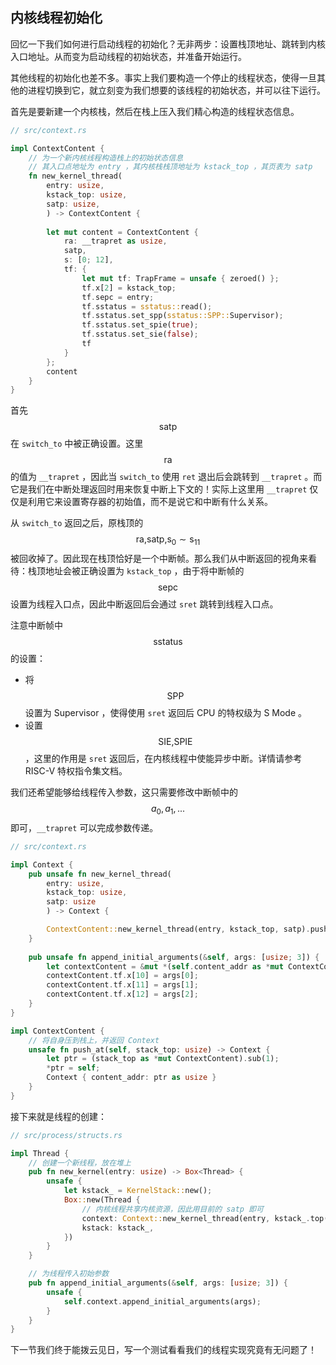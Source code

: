 ## 内核线程初始化

回忆一下我们如何进行启动线程的初始化？无非两步：设置栈顶地址、跳转到内核入口地址。从而变为启动线程的初始状态，并准备开始运行。

其他线程的初始化也差不多。事实上我们要构造一个停止的线程状态，使得一旦其他的进程切换到它，就立刻变为我们想要的该线程的初始状态，并可以往下运行。

首先是要新建一个内核栈，然后在栈上压入我们精心构造的线程状态信息。

```rust
// src/context.rs

impl ContextContent {
    // 为一个新内核线程构造栈上的初始状态信息
    // 其入口点地址为 entry ，其内核栈栈顶地址为 kstack_top ，其页表为 satp
    fn new_kernel_thread(
        entry: usize,
        kstack_top: usize,
        satp: usize,
        ) -> ContextContent {
        
        let mut content = ContextContent {
            ra: __trapret as usize,
            satp,
            s: [0; 12],
            tf: {
                let mut tf: TrapFrame = unsafe { zeroed() };
                tf.x[2] = kstack_top;
                tf.sepc = entry;
                tf.sstatus = sstatus::read();
                tf.sstatus.set_spp(sstatus::SPP::Supervisor);
                tf.sstatus.set_spie(true);
                tf.sstatus.set_sie(false);
                tf
            }
        };
        content
    }
}
```

首先 $$\text{satp}$$ 在 ``switch_to`` 中被正确设置。这里 $$\text{ra}$$ 的值为 ``__trapret`` ，因此当 ``switch_to`` 使用 ``ret`` 退出后会跳转到 ``__trapret`` 。而它是我们在中断处理返回时用来恢复中断上下文的！实际上这里用 ``__trapret`` 仅仅是利用它来设置寄存器的初始值，而不是说它和中断有什么关系。

从 ``switch_to`` 返回之后，原栈顶的 $$\text{ra,satp,s}_0\sim\text{s}_{11}$$ 被回收掉了。因此现在栈顶恰好是一个中断帧。那么我们从中断返回的视角来看待：栈顶地址会被正确设置为 ``kstack_top`` ，由于将中断帧的 $$\text{sepc}$$ 设置为线程入口点，因此中断返回后会通过 ``sret`` 跳转到线程入口点。

注意中断帧中 $$\text{sstatus}$$ 的设置：

* 将 $$\text{SPP}$$ 设置为 Supervisor ，使得使用 ``sret`` 返回后 CPU 的特权级为 S Mode 。
* 设置 $$\text{SIE,SPIE}$$，这里的作用是 ``sret`` 返回后，在内核线程中使能异步中断。详情请参考 RISC-V 特权指令集文档。

我们还希望能够给线程传入参数，这只需要修改中断帧中的 $$a_0,a_1,...$$ 即可，``__trapret`` 可以完成参数传递。

```rust
// src/context.rs

impl Context {
    pub unsafe fn new_kernel_thread(
        entry: usize,
        kstack_top: usize,
        satp: usize
        ) -> Context {

        ContextContent::new_kernel_thread(entry, kstack_top, satp).push_at(kstack_top)
    }
    
    pub unsafe fn append_initial_arguments(&self, args: [usize; 3]) {
        let contextContent = &mut *(self.content_addr as *mut ContextContent);
        contextContent.tf.x[10] = args[0];
        contextContent.tf.x[11] = args[1];
        contextContent.tf.x[12] = args[2];
    }
}

impl ContextContent {
    // 将自身压到栈上，并返回 Context
    unsafe fn push_at(self, stack_top: usize) -> Context {
        let ptr = (stack_top as *mut ContextContent).sub(1);
        *ptr = self;
        Context { content_addr: ptr as usize }
    }
}
```

接下来就是线程的创建：

```rust
// src/process/structs.rs

impl Thread {
    // 创建一个新线程，放在堆上
    pub fn new_kernel(entry: usize) -> Box<Thread> {
        unsafe {
            let kstack_ = KernelStack::new();
            Box::new(Thread {
                // 内核线程共享内核资源，因此用目前的 satp 即可
                context: Context::new_kernel_thread(entry, kstack_.top(), satp::read().bits()),
                kstack: kstack_,
            })
        }
    }

    // 为线程传入初始参数
    pub fn append_initial_arguments(&self, args: [usize; 3]) {
        unsafe {
            self.context.append_initial_arguments(args);
        } 
    }
}
```

下一节我们终于能拨云见日，写一个测试看看我们的线程实现究竟有无问题了！